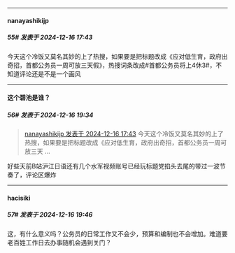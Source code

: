 ﻿
*****

####  nanayashikijp  
##### 55#       发表于 2024-12-16 17:43

今天这个冷饭又莫名其妙的上了热搜，如果要是把标题改成《应对低生育，政府出奇招，首都公务员一周可放三天假》，热搜词条改成#首都公务员将上4休3#，不知道评论还是不是一个画风


*****

####  这个碧池是谁？  
##### 56#       发表于 2024-12-16 19:34

<blockquote><a href="httphttps://bbs.saraba1st.com/2b/forum.php?mod=redirect&amp;goto=findpost&amp;pid=66939977&amp;ptid=2209455" target="_blank">nanayashikijp 发表于 2024-12-16 17:43</a>
今天这个冷饭又莫名其妙的上了热搜，如果要是把标题改成《应对低生育，政府出奇招，首都公务员一周可放三天 ...</blockquote>
好些天前B站沪江日语还有几个水军视频账号已经玩标题党掐头去尾的带过一波节奏了，评论区爆炸


*****

####  hacisiki  
##### 57#       发表于 2024-12-16 19:46

这，有什么意义吗？公务员的日常工作又不会少，预算和编制也不会增加。难道要老百姓工作日去办事随机会遇到关门？


